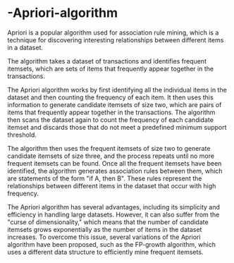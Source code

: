 # -Apriori-algorithm
Apriori is a popular algorithm used for association rule mining, which is a technique for discovering interesting relationships between different items in a dataset. 

The algorithm takes a dataset of transactions and identifies frequent itemsets, which are sets of items that frequently appear together in the transactions.

The Apriori algorithm works by first identifying all the individual items in the dataset and then counting the frequency of each item. It then uses this information to generate candidate itemsets of size two, which are pairs of items that frequently appear together in the transactions. The algorithm then scans the dataset again to count the frequency of each candidate itemset and discards those that do not meet a predefined minimum support threshold.

The algorithm then uses the frequent itemsets of size two to generate candidate itemsets of size three, and the process repeats until no more frequent itemsets can be found. Once all the frequent itemsets have been identified, the algorithm generates association rules between them, which are statements of the form "if A, then B". These rules represent the relationships between different items in the dataset that occur with high frequency.

The Apriori algorithm has several advantages, including its simplicity and efficiency in handling large datasets. However, it can also suffer from the "curse of dimensionality," which means that the number of candidate itemsets grows exponentially as the number of items in the dataset increases. To overcome this issue, several variations of the Apriori algorithm have been proposed, such as the FP-growth algorithm, which uses a different data structure to efficiently mine frequent itemsets.
